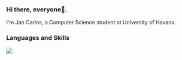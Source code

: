 ### Hi there, everyone👋.

I'm Jan Carlos, a Computer Science student at University of Havana.



<h3 align="left">Languages and Skills</h3>

<p align="left">
  <a href="https://skillicons.dev">
    <img src="https://skillicons.dev/icons?i=cs,py,git,mysql,haskell,kotlin&theme=dark" />
  </a>
</p>
<!--
**wwJCarlosPG/wwJCarlosPG** is a ✨ _special_ ✨ repository because its `README.md` (this file) appears on your GitHub profile.

Here are some ideas to get you started:

- 🔭 I’m currently working on ...
- 🌱 I’m currently learning ...
- 👯 I’m looking to collaborate on ...
- 🤔 I’m looking for help with ...
- 💬 Ask me about ...
- 📫 How to reach me: ...
- 😄 Pronouns: ...
- ⚡ Fun fact: ...
-->
